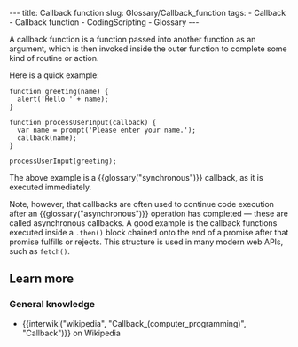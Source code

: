 --- title: Callback function slug: Glossary/Callback\_function tags: - Callback - Callback function - CodingScripting - Glossary ---

A callback function is a function passed into another function as an argument, which is then invoked inside the outer function to complete some kind of routine or action.

Here is a quick example:

    function greeting(name) {
      alert('Hello ' + name);
    }

    function processUserInput(callback) {
      var name = prompt('Please enter your name.');
      callback(name);
    }

    processUserInput(greeting);

The above example is a {{glossary("synchronous")}} callback, as it is executed immediately.

Note, however, that callbacks are often used to continue code execution after an {{glossary("asynchronous")}} operation has completed — these are called asynchronous callbacks. A good example is the callback functions executed inside a `.then()` block chained onto the end of a promise after that promise fulfills or rejects. This structure is used in many modern web APIs, such as `fetch()`.

Learn more
----------

### General knowledge

-   {{interwiki("wikipedia", "Callback\_(computer\_programming)", "Callback")}} on Wikipedia
